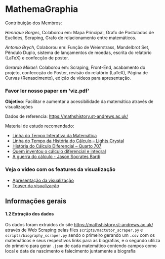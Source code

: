# MathemaGraphia 

Contribuição dos Membros:

*Henrique Borges*, Colaborou em: Mapa Principal, Grafo de Postulados de Euclides, Scraping, Grafo de relacionamento entre matemáticos.

*Antonio Brych*, Colaborou em:  Função de Weierstrass, Mandelbrot Set, Pêndulo Duplo, sistema de lançamentos de moedas, escrita do relatório (LaTeX) e confecção de poster.

*Gerardo Mikael*: Colaborou em: Scraping, Front-End, acabamento do projeto, confeccção do Poster, revisão do relatório (LaTeX), Página de Curvas (Renascimento), edição de vídeos para apresentação.

### Favor ler nosso paper em 'viz.pdf'




**Objetivo**: Facilitar e aumentar a acessibilidade da matemática através de visualizações 

Dados de referencia: https://mathshistory.st-andrews.ac.uk/

Material de estudo recomendado:
* [Linha do Tempo Interativa da Matemática](https://museualterdata.com.br/linha-do-tempo/)
* [Linha do Tempo da História do Cálculo – Lights Crystal](https://museualterdata.com.br/linha-do-tempo/)
* [História do Cálculo Diferencial – Quarto 707](https://www.quarto707.com.br/diario-de-estudos/historia-do-calculo-diferencial/)
* [Quem inventou o cálculo diferencial e integral](https://www.youtube.com/watch?v=2lYTt5vjMfg&t=108s)
* [A guerra do cálculo - Jason Socrates Bardi](https://g.co/kgs/RVVVQb8)

### Veja o vídeo com os features da visualização
* [Apresentação da visualização](https://youtu.be/ZyIX5cwXGBs)
* [Teaser da visualização](https://youtu.be/SAWYmIhrNfY)

## Informações gerais

#### 1.2 Extração dos dados
Os dados foram extraidos do site https://mathshistory.st-andrews.ac.uk/ através de Web Scraping pelas files `scripts/mactutor_scraper.py` e `scripts/biography_scraper.py` sendo o primeiro gerando um `.csv` com os matemáticos e seus respectivos links para as biografias, e o segundo utiliza do primeiro para gerar `.json` de cada matemático contendo campos como local e data de nascimento e falecimento juntamente a biografia 
